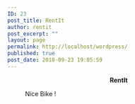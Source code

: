```yaml
---
ID: 23
post_title: RentIt
author: rentit
post_excerpt: ""
layout: page
permalink: http://localhost/wordpress/
published: true
post_date: 2018-09-23 19:05:59
---
```

<!-- wp:paragraph {"align":"center","fontSize":"larger"} -->
<p style="text-align:center" class="has-larger-font-size"><strong>RentIt</strong></p>
<!-- /wp:paragraph -->

<!-- wp:image {"id":24} -->
<figure class="wp-block-image"><img src="http://localhost/wordpress/wp-content/uploads/2018/09/Overvolt_AMi_500_Bosch_Lapierre_2018.jpg" alt="" class="wp-image-24"/><figcaption>Nice Bike !</figcaption></figure>
<!-- /wp:image -->